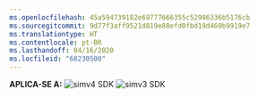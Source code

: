 ```yaml
---
ms.openlocfilehash: 45a594739182e69777666355c52986336b5176cb
ms.sourcegitcommit: 9d77f3aff9521d819e88efd0fbd19d469b9919e7
ms.translationtype: HT
ms.contentlocale: pt-BR
ms.lasthandoff: 04/16/2020
ms.locfileid: "68230500"
---
```

<Token>**APLICA-SE A:** ![sim](../media/yes.png)v4 SDK ![sim](../media/yes.png)v3 SDK </Token>
